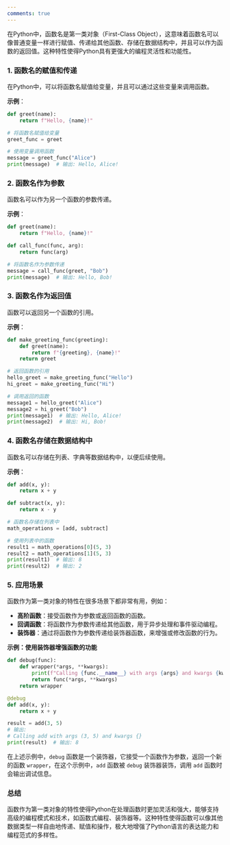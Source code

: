 ```yaml
---
comments: true
---
```


在Python中，函数名是第一类对象（First-Class Object），这意味着函数名可以像普通变量一样进行赋值、传递给其他函数、存储在数据结构中，并且可以作为函数的返回值。这种特性使得Python具有更强大的编程灵活性和功能性。

### 1. 函数名的赋值和传递

在Python中，可以将函数名赋值给变量，并且可以通过这些变量来调用函数。

**示例**：

```python
def greet(name):
    return f"Hello, {name}!"

# 将函数名赋值给变量
greet_func = greet

# 使用变量调用函数
message = greet_func("Alice")
print(message)  # 输出: Hello, Alice!
```

### 2. 函数名作为参数

函数名可以作为另一个函数的参数传递。

**示例**：

```python
def greet(name):
    return f"Hello, {name}!"

def call_func(func, arg):
    return func(arg)

# 将函数名作为参数传递
message = call_func(greet, "Bob")
print(message)  # 输出: Hello, Bob!
```

### 3. 函数名作为返回值

函数可以返回另一个函数的引用。

**示例**：

```python
def make_greeting_func(greeting):
    def greet(name):
        return f"{greeting}, {name}!"
    return greet

# 返回函数的引用
hello_greet = make_greeting_func("Hello")
hi_greet = make_greeting_func("Hi")

# 调用返回的函数
message1 = hello_greet("Alice")
message2 = hi_greet("Bob")
print(message1)  # 输出: Hello, Alice!
print(message2)  # 输出: Hi, Bob!
```

### 4. 函数名存储在数据结构中

函数名可以存储在列表、字典等数据结构中，以便后续使用。

**示例**：

```python
def add(x, y):
    return x + y

def subtract(x, y):
    return x - y

# 函数名存储在列表中
math_operations = [add, subtract]

# 使用列表中的函数
result1 = math_operations[0](5, 3)
result2 = math_operations[1](5, 3)
print(result1)  # 输出: 8
print(result2)  # 输出: 2
```

### 5. 应用场景

函数作为第一类对象的特性在很多场景下都非常有用，例如：

- **高阶函数**：接受函数作为参数或返回函数的函数。
- **回调函数**：将函数作为参数传递给其他函数，用于异步处理和事件驱动编程。
- **装饰器**：通过将函数作为参数传递给装饰器函数，来增强或修改函数的行为。

**示例：使用装饰器增强函数的功能**

```python
def debug(func):
    def wrapper(*args, **kwargs):
        print(f"Calling {func.__name__} with args {args} and kwargs {kwargs}")
        return func(*args, **kwargs)
    return wrapper

@debug
def add(x, y):
    return x + y

result = add(3, 5)
# 输出:
# Calling add with args (3, 5) and kwargs {}
print(result)  # 输出: 8
```

在上述示例中，`debug` 函数是一个装饰器，它接受一个函数作为参数，返回一个新的函数 `wrapper`，在这个示例中，`add` 函数被 `debug` 装饰器装饰，调用 `add` 函数时会输出调试信息。

### 总结

函数作为第一类对象的特性使得Python在处理函数时更加灵活和强大，能够支持高级的编程模式和技术，如函数式编程、装饰器等。这种特性使得函数可以像其他数据类型一样自由地传递、赋值和操作，极大地增强了Python语言的表达能力和编程范式的多样性。